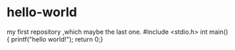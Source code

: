 # hello-world
my first repository ,which maybe the last one.
#include <stdio.h>
int main()
{ printf("hello world!");
return 0;}
